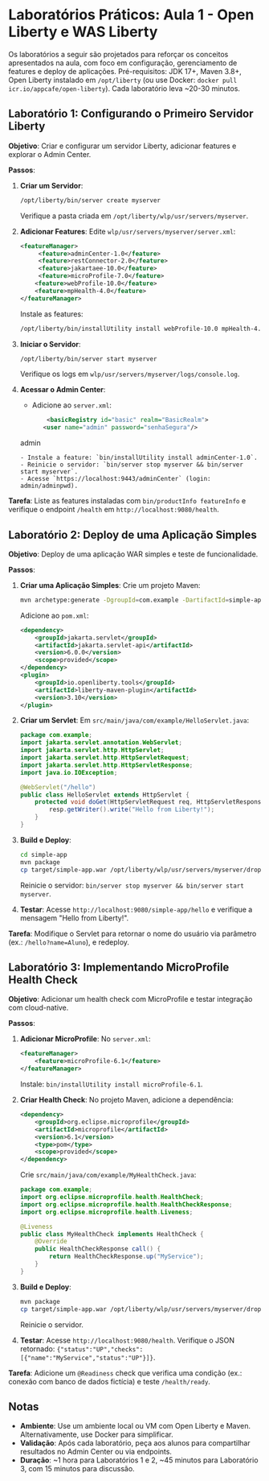 # Laboratórios Práticos: Aula 1 - Open Liberty e WAS Liberty

Os laboratórios a seguir são projetados para reforçar os conceitos apresentados na aula, com foco em configuração, gerenciamento de features e deploy de aplicações. Pré-requisitos: JDK 17+, Maven 3.8+, Open Liberty instalado em `/opt/liberty` (ou use Docker: `docker pull icr.io/appcafe/open-liberty`). Cada laboratório leva ~20-30 minutos.

## Laboratório 1: Configurando o Primeiro Servidor Liberty

**Objetivo**: Criar e configurar um servidor Liberty, adicionar features e explorar o Admin Center.

**Passos**:
1. **Criar um Servidor**:
   ```bash
   /opt/liberty/bin/server create myserver
   ```
   Verifique a pasta criada em `/opt/liberty/wlp/usr/servers/myserver`.

2. **Adicionar Features**:
   Edite `wlp/usr/servers/myserver/server.xml`:
   ```xml
   <featureManager>
        <feature>adminCenter-1.0</feature>
        <feature>restConnector-2.0</feature>
        <feature>jakartaee-10.0</feature>
        <feature>microProfile-7.0</feature>
       <feature>webProfile-10.0</feature>
       <feature>mpHealth-4.0</feature>
   </featureManager>
   ```
   Instale as features:
   ```bash
   /opt/liberty/bin/installUtility install webProfile-10.0 mpHealth-4.0
   ```

3. **Iniciar o Servidor**:
   ```bash
   /opt/liberty/bin/server start myserver
   ```
   Verifique os logs em `wlp/usr/servers/myserver/logs/console.log`.

4. **Acessar o Admin Center**:
   - Adicione ao `server.xml`:
     ```xml
         <basicRegistry id="basic" realm="BasicRealm">
        <user name="admin" password="senhaSegura"/>
    </basicRegistry>

    <administrator-role>
        <user>admin</user>
    </administrator-role>
    
     ```
   - Instale a feature: `bin/installUtility install adminCenter-1.0`.
   - Reinicie o servidor: `bin/server stop myserver && bin/server start myserver`.
   - Acesse `https://localhost:9443/adminCenter` (login: admin/adminpwd).

**Tarefa**: Liste as features instaladas com `bin/productInfo featureInfo` e verifique o endpoint `/health` em `http://localhost:9080/health`.

## Laboratório 2: Deploy de uma Aplicação Simples

**Objetivo**: Deploy de uma aplicação WAR simples e teste de funcionalidade.

**Passos**:
1. **Criar uma Aplicação Simples**:
   Crie um projeto Maven:
   ```bash
   mvn archetype:generate -DgroupId=com.example -DartifactId=simple-app -DarchetypeArtifactId=maven-archetype-webapp -DinteractiveMode=false
   ```
   Adicione ao `pom.xml`:
   ```xml
   <dependency>
       <groupId>jakarta.servlet</groupId>
       <artifactId>jakarta.servlet-api</artifactId>
       <version>6.0.0</version>
       <scope>provided</scope>
   </dependency>
   <plugin>
       <groupId>io.openliberty.tools</groupId>
       <artifactId>liberty-maven-plugin</artifactId>
       <version>3.10</version>
   </plugin>
   ```

2. **Criar um Servlet**:
   Em `src/main/java/com/example/HelloServlet.java`:
   ```java
   package com.example;
   import jakarta.servlet.annotation.WebServlet;
   import jakarta.servlet.http.HttpServlet;
   import jakarta.servlet.http.HttpServletRequest;
   import jakarta.servlet.http.HttpServletResponse;
   import java.io.IOException;

   @WebServlet("/hello")
   public class HelloServlet extends HttpServlet {
       protected void doGet(HttpServletRequest req, HttpServletResponse resp) throws IOException {
           resp.getWriter().write("Hello from Liberty!");
       }
   }
   ```

3. **Build e Deploy**:
   ```bash
   cd simple-app
   mvn package
   cp target/simple-app.war /opt/liberty/wlp/usr/servers/myserver/dropins/
   ```
   Reinicie o servidor: `bin/server stop myserver && bin/server start myserver`.

4. **Testar**:
   Acesse `http://localhost:9080/simple-app/hello` e verifique a mensagem "Hello from Liberty!".

**Tarefa**: Modifique o Servlet para retornar o nome do usuário via parâmetro (ex.: `/hello?name=Aluno`), e redeploy.

## Laboratório 3: Implementando MicroProfile Health Check

**Objetivo**: Adicionar um health check com MicroProfile e testar integração com cloud-native.

**Passos**:
1. **Adicionar MicroProfile**:
   No `server.xml`:
   ```xml
   <featureManager>
       <feature>microProfile-6.1</feature>
   </featureManager>
   ```
   Instale: `bin/installUtility install microProfile-6.1`.

2. **Criar Health Check**:
   No projeto Maven, adicione a dependência:
   ```xml
   <dependency>
       <groupId>org.eclipse.microprofile</groupId>
       <artifactId>microprofile</artifactId>
       <version>6.1</version>
       <type>pom</type>
       <scope>provided</scope>
   </dependency>
   ```
   Crie `src/main/java/com/example/MyHealthCheck.java`:
   ```java
   package com.example;
   import org.eclipse.microprofile.health.HealthCheck;
   import org.eclipse.microprofile.health.HealthCheckResponse;
   import org.eclipse.microprofile.health.Liveness;

   @Liveness
   public class MyHealthCheck implements HealthCheck {
       @Override
       public HealthCheckResponse call() {
           return HealthCheckResponse.up("MyService");
       }
   }
   ```

3. **Build e Deploy**:
   ```bash
   mvn package
   cp target/simple-app.war /opt/liberty/wlp/usr/servers/myserver/dropins/
   ```
   Reinicie o servidor.

4. **Testar**:
   Acesse `http://localhost:9080/health`. Verifique o JSON retornado: `{"status":"UP","checks":[{"name":"MyService","status":"UP"}]}`.

**Tarefa**: Adicione um `@Readiness` check que verifica uma condição (ex.: conexão com banco de dados fictícia) e teste `/health/ready`.

## Notas
- **Ambiente**: Use um ambiente local ou VM com Open Liberty e Maven. Alternativamente, use Docker para simplificar.
- **Validação**: Após cada laboratório, peça aos alunos para compartilhar resultados no Admin Center ou via endpoints.
- **Duração**: ~1 hora para Laboratórios 1 e 2, ~45 minutos para Laboratório 3, com 15 minutos para discussão.